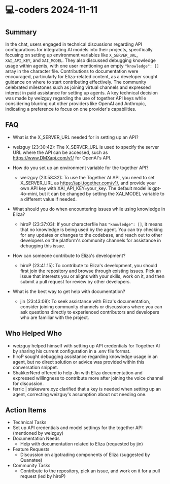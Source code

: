 # 💻-coders 2024-11-11

## Summary
 In the chat, users engaged in technical discussions regarding API configurations for integrating AI models into their projects, specifically focusing on setting up environment variables like `X_SERVER_URL`, `XAI_API_KEY`, and `XAI_MODEL`. They also discussed debugging knowledge usage within agents, with one user mentioning an empty `"knowledge": []` array in the character file. Contributions to documentation were encouraged, particularly for Eliza-related content, as a developer sought guidance on where to start contributing effectively. The community celebrated milestones such as joining virtual channels and expressed interest in paid assistance for setting up agents. A key technical decision was made by weizguy regarding the use of together API keys while considering blurring out other providers like OpenAI and Anthropic, indicating a preference to focus on one provider's capabilities.

## FAQ
 - What is the X_SERVER_URL needed for in setting up an API?
  - weizguy (23:30:42): The X_SERVER_URL is used to specify the server URL where the API can be accessed, such as https://www.DMXapi.com/v1/ for OpenAI's API.

- How do you set up an environment variable for the together API?
  - weizguy (23:58:32): To use the Together AI API, you need to set X_SERVER_URL as https://api.together.com/v1/, and provide your own API key with XAI_API_KEY=your_key. The default model is gpt-4o-mini, but it can be changed by setting the XAI_MODEL variable to a different value if needed.

- What should you do when encountering issues while using knowledge in Eliza?
  - hiroP (23:37:03): If your characterfile has `"knowledge": []`, it means that no knowledge is being used by the agent. You can try checking for any updates or changes to the codebase, and reach out to other developers on the platform's community channels for assistance in debugging this issue.

- How can someone contribute to Eliza's development?
  - hiroP (23:41:15): To contribute to Eliza's development, you should first join the repository and browse through existing issues. Pick an issue that interests you or aligns with your skills, work on it, and then submit a pull request for review by other developers.

- What is the best way to get help with documentation?
  - jin (23:43:08): To seek assistance with Eliza's documentation, consider joining community channels or discussions where you can ask questions directly to experienced contributors and developers who are familiar with the project.

## Who Helped Who
 - weizguy helped himself with setting up API credentials for Together AI by sharing his current configuration in a .env file format.
- hiroP sought debugging assistance regarding knowledge usage in an agent, but no direct solution or advice was provided within this conversation snippet.
- ShakkerNerd offered to help Jin with Eliza documentation and expressed willingness to contribute more after joining the voice channel for discussion.
- ferric | stakeware.xyz clarified that a key is needed when setting up an agent, correcting weizguy's assumption about not needing one.

## Action Items
 - Technical Tasks
  - Set up API credentials and model settings for the together API (mentioned by weizguy)
- Documentation Needs
  - Help with documentation related to Eliza (requested by jin)
- Feature Requests
  - Discussion on algotrading components of Eliza (suggested by Quanatee)
- Community Tasks
  - Contribute to the repository, pick an issue, and work on it for a pull request (led by hiroP)

